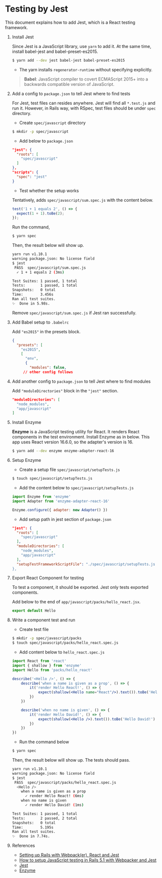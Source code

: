 # Testing by Jest

This document explains how to add Jest, which is a React testing framework.

1. Install Jest

    Since Jest is a JavaScript library, use `yarn` to add it.
    At the same time, install babel-jest and babel-preset-es2015.

    ```bash
    $ yarn add --dev jest babel-jest babel-preset-es2015
    ```

    - The yarn installs `regenerator-runtime` without specifying explicitly.

    > __Babel__: JavaScript compiler to covert ECMAScript 2015+ into a
    > backwards compatible version of JavaScript.

2. Add a config to `package.json` to tell Jest where to find tests

    For Jest, test files can resides anywhere. Jest will find all `*.test.js`
    and run it. However, in Rails way, with RSpec, test files should
    be under `spec` directory.

    - Create `spec/javascript` directory
    ```bash
    $ mkdir -p spec/javascript
    ```

    - Add below to `package.json`
    ```json
    "jest": {
      "roots": [
        "spec/javascript"
      ]
    },
    "scripts": {
      "spec": "jest"
    }
    ```

    - Test whether the setup works

    Tentatively, adds `spec/javascript/sum.spec.js` with the content below.
    ```javascript
    test('1 + 1 equals 2', () => {
      expect(1 + 1).toBe(2);
    });
    ```
    Run the command,
    ```bash
    $ yarn spec
    ```
    Then, the result below will show up.
    ```bash
    yarn run v1.10.1
    warning package.json: No license field
    $ jest
     PASS  spec/javascript/sum.spec.js
      ✓ 1 + 1 equals 2 (3ms)

    Test Suites: 1 passed, 1 total
    Tests:       1 passed, 1 total
    Snapshots:   0 total
    Time:        3.456s
    Ran all test suites.
    ✨  Done in 5.98s.
    ```
    Remove `spec/javascript/sum.spec.js` if Jest ran successfully.

3. Add Babel setup to `.babelrc`

    Add `"es2015"` in the presets block.

    ```json
    {
      "presets": [
        "es2015",
        [
          "env",
          {
            "modules": false,
         // other config follows
    ```

4. Add another config to `package.json` to tell Jest where to find modules

    Add `"moduleDirectories"` block in the `"jest"` section.

   ```json
   "moduleDirectories": [
     "node_modules",
     "app/javascript"
   ]
   ```

5. Install Enzyme

    __Enzyme__ is a JavaScript testing utility for React. It renders
    React components in the test environment. Install Enzyme as in below.
    This app uses React version 16.6.0, so the adapter's version is 16.

    ```bash
    $ yarn add --dev enzyme enzyme-adapter-react-16
    ```

6. Setup Enzyme

    - Create a setup file `spec/javascript/setupTests.js`
    ```bash
    $ touch spec/javascript/setupTests.js
    ```
    - Add the content below to `spec/javascript/setupTests.js`
    ```js
    import Enzyme from 'enzyme'
    import Adapter from 'enzyme-adapter-react-16'
    
    Enzyme.configure({ adapter: new Adapter() })
    ```
    - Add setup path in jest section of `package.json`
    ```json
    "jest": {
      "roots": [
        "spec/javascript"
      ],
      "moduleDirectories": [
        "node_modules",
        "app/javascript"
      ],
      "setupTestFrameworkScriptFile": "./spec/javascript/setupTests.js
    },
    ```

7. Export React Component for testing

    To test a component, it should be exported. Jest only tests exported
    components.
    
    Add below to the end of `app/javascript/packs/hello_react.jsx`.
    ```javascript
    export default Hello
    ```

8. Write a component test and run

    - Create test file
    ```bash
    $ mkdir -p spec/javascript/packs
    $ touch spec/javascript/packs/hello_react.spec.js
    ```
    - Add content below to `hello_react.spec.js`
    ```jsx harmony
    import React from 'react'
    import { shallow } from 'enzyme'
    import Hello from 'packs/hello_react'
    
    describe('<Hello />', () => {
        describe('when a name is given as a prop', () => {
            it('render Hello React!', () => {
                expect(shallow(<Hello name="React"/>).text()).toBe('Hello React!')
            })
        })

        describe('when no name is given', () => {
            it('render Hello David!', () => {
                expect(shallow(<Hello />).text()).toBe('Hello David!')
            })
        })
    })
    ```
    - Run the command below
    ```bash
    $ yarn spec
    ```
    Then, the result below will show up. The tests should pass.
    ```bash
    yarn run v1.10.1
    warning package.json: No license field
    $ jest
     PASS  spec/javascript/packs/hello_react.spec.js
      <Hello />
        when a name is given as a prop
          ✓ render Hello React! (6ms)
        when no name is given
          ✓ render Hello David! (1ms)
    
    Test Suites: 1 passed, 1 total
    Tests:       2 passed, 2 total
    Snapshots:   0 total
    Time:        5.195s
    Ran all test suites.
    ✨  Done in 7.74s.
    ```

9. References

    - [Setting up Rails with Webpack(er), React and Jest](http://blog.plataformatec.com.br/2018/05/setting-up-rails-with-webpacker-react-and-jest/)
    - [How to setup JavaScript testing in Rails 5.1 with Webpacker and Jest](https://medium.com/@kylefox/how-to-setup-javascript-testing-in-rails-5-1-with-webpacker-and-jest-ef7130a4c08e)
    - [Jest](https://jestjs.io/docs/en/getting-started)
    - [Enzyme](https://airbnb.io/enzyme/)